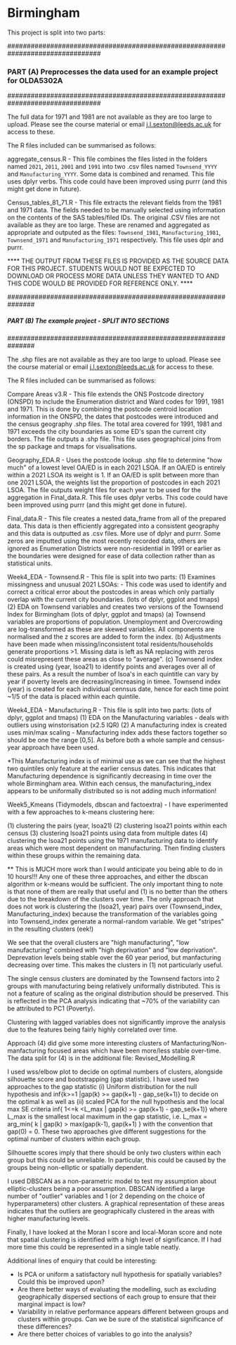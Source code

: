# Birmingham

This project is split into two parts: 

################################################################################
### PART (A) Preprocesses the data used for an example project for OLDA5302A ###
################################################################################

The full data for 1971 and 1981 are not available as they are too large to upload. Please see the course material or email j.l.sexton@leeds.ac.uk for access to these. 

The R files included can be summarised as follows: 

aggregate_census.R - This file combines the files listed in the folders named `2021`, `2011`, `2001` and `1991` into two .csv files named `Townsend_YYYY` and `Manufacturing_YYYY`. Some data is combined and renamed. This file uses dplyr verbs. This code could have been improved using purrr (and this might get done in future). 

Census_tables_81_71.R - This file extracts the relevant fields from the 1981 and 1971 data. The fields needed to be manually selected using information on the contents of the SAS tables/filed IDs. The original .CSV files are not available as they are too large. These are renamed and aggregated as appropriate and outputed as the files: `Townsend_1981`, `Manufacturing_1981`, `Townsend_1971` and `Manufacturing_1971` respectively. This file uses dplr and purrr. 

**** THE OUTPUT FROM THESE FILES IS PROVIDED AS THE SOURCE DATA FOR THIS PROJECT. STUDENTS WOULD NOT BE EXPECTED TO DOWNLOAD OR PROCESS MORE DATA UNLESS THEY WANTED TO AND THIS CODE WOULD BE PROVIDED FOR REFERENCE ONLY. ****

###############################################################
##### PART (B) The example project - SPLIT INTO SECTIONS ######
###############################################################

The .shp files are not available as they are too large to upload. Please see the course material or email j.l.sexton@leeds.ac.uk for access to these. 

The R files included can be summarised as follows: 

Compare Areas v3.R - This file extends the ONS Postcode directory (ONSPD) to include the Enumeration district and Ward codes for 1991, 1981 and 1971. This is done by combining the postcode centroid location information in the ONSPD, the dates that postcodes were introduced and the census geography .shp files. The total area covered for 1991, 1981 and 1971 exceeds the city boundaries as some ED's span the current city borders. The file outputs a .shp file. This file uses geographical joins from the sp package and tmaps for visualisations. 

Geography_EDA.R - Uses the postcode lookup .shp file to determine "how much" of a lowest level OA/ED is in each 2021 LSOA. If an OA/ED is entirely within a 2021 LSOA its weight is 1. If an OA/ED is split between more than one 2021 LSOA, the weights list the proportion of postcodes in each 2021 LSOA. The file outputs weight files for each year to be used for the aggregation in Final_data.R. This file uses dplyr verbs. This code could have been improved using purrr (and this might get done in future). 

Final_data.R - This file creates a nested data_frame from all of the prepared data. This data is then efficiently aggregated into a consistent geography and this data is outputted as .csv files. More use of dplyr and purrr. Some zeros are imputted using the most recently recorded data, others are ignored as Enumeration Districts were non-residential in 1991 or earlier as the boundaries were designed for ease of data collection rather than as statistical units.  

Week4_EDA - Townsend.R - This file is split into two parts: 
(1) Examines missingness and unusual 2021 LSOAs: - This code was used to identify and correct a critical error about the postcodes in areas which only partially overlap with the current city boundaries. (lots of dplyr, ggplot and tmaps)
(2) EDA on Townsend variables and creates two versions of the Townsend Index for Birmingham (lots of dplyr, ggplot and tmaps)
          (a) Townsend variables are proportions of population. Unemployment and Overcrowding are log-transformed as these are skewed variables. All components are normalised and the z scores are added to form the index. 
          (b) Adjustments have been made when missing/inconsistent total residents/households generate proportions >1. Missing data is left as NA replacing with zeros could misrepresent these areas as close to "average".
          (c) Townsend index is created using (year, lsoa21) to identify points and averages over all of these pairs. As a result the number of lsoa's in each quintitle can vary by year if poverty levels are decreasing/increasing in timee. Townsend index (year)            is created for each individual cennsus date, hence for each time point ~1/5 of the data is placed within each quintile.
  
Week4_EDA - Manufacturing.R - This file is split into two parts: (lots of dplyr, ggplot and tmaps)
(1) EDA on the Manufacturing variables - deals with outliers using winstorisation (x2.5 IQR) 
(2) A manufacturing index is created uses min/max scaling - Manufacturing index adds these factors together so should be one the range [0,5]. As before both a whole sample and census-year approach have been used.   

*This Manufacturing index is of minimal use as we can see that the highest two quintiles only feature at the earlier census dates. This indicates that Manufacturing dependence is significantly decreasing in time over the whole Birmingham area. Within each census, the manufacturing_index appears to be uniformally distributed so is not adding much information!

Week5_Kmeans (Tidymodels, dbscan and factoextra) - I have experimented with a few approaches to k-means clustering here: 

(1) clustering the pairs (year, lsoa21)
(2) clustering lsoa21 points within each census
(3) clustering lsoa21 points using data from multiple dates
(4) clustering the lsoa21 points using the 1971 manufacturing data to identify areas which were most dependent on manufacturing. Then finding clusters within these groups within the remaining data. 

** This is MUCH more work than I would anticipate you being able to do in 10 hours!!! Any one of these three approaches, and either the dbscan algorithm or k-means would be sufficient. The only important thing to note is that none of them are really that useful and (1) is no better than the others due to the breakdown of the clusters over time. The only approach that does not work is clustering the (lsoa21, year) pairs over (Townsend_index, Manufacturing_index) because the transformation of the variables going into Townsend_index generate a normal-random variable. We get "stripes" in the resulting clusters (eek!)

We see that the overall clusters are "high manufacturing", "low manufacturing" combined with "high deprivation" and "low deprivation". Deprevation levels being stable over the 60 year period, but manfacturing decreasing over time. This makes the clusters in (1) not particularly useful. 

The single census clusters are dominated by the Townsend factors into 2 groups with manufacturing being relatively uniformally distributed. This is not a feature of scaling as the original distribution should be preserved. This is reflected in the PCA analysis indicating that ~70% of the variability can be attributed to PC1 (Poverty). 

Clustering with lagged variables does not significantly improve the analysis due to the features being fairly highly correlated over time. 

Approach (4) did give some more interesting clusters of Manfacturing/Non-manfacturing focused areas which have been more/less stable over-time. The data split for (4) is in the additional file: Revised_Modelling.R

I used wss/elbow plot to decide on optimal numbers of clusters, alongside silhouette score and bootstrapping (gap statistic). I have used two approaches to the gap statistic (i) Uniform distribution for the null hypothesis and inf{k>=1 |gap(k) >= gap(k+1) - gap_se(k+1)} to decide on the optimal k as well as (ii) scaled PCA for the null hypothesis and the local max SE criteria inf{ 1<=k <L_max | gap(k) >= gap(k+1) - gap_se(k+1)} where L_max is the smallest local maximum in the gap statistic, i.e. L_max = arg_min{ k | gap(k) > max(gap(k-1), gap(k+1) } with the convention that gap(0) = 0. These two approaches give different suggestions for the optimal number of clusters within each group.

Silhouette scores imply that there should be only two clusters within each group but this could be unreliable. In particular, this could be caused by the groups being non-elliptic or spatially dependent. 

I used DBSCAN as a non-parametric model to test my assumption about elliptic-clusters being a poor assumption. DBSCAN identified a large number of "outlier" variables and 1 (or 2 depending on the choice of hyperparameters) other clusters. A graphical representation of these areas indicates that the outliers are geographically clustered in the areas with higher manufacturing levels. 

Finally, I have looked at the Moran I score and local-Moran score and note that spatial clustering is identified with a high level of significance. If I had more time this could be represented in a single table neatly. 

Additional lines of enquiry that could be interesting: 

- Is PCA or uniform a satisfactory null hypothesis for spatially variables? Could this be improved upon?
- Are there better ways of evaluating the modelling, such as excluding geographically dispersed sections of each group to ensure that their marginal impact is low?
- Variability in relative performance appears different between groups and clusters within groups. Can we be sure of the statistical significance of these differences?
- Are there better choices of variables to go into the analysis? 
